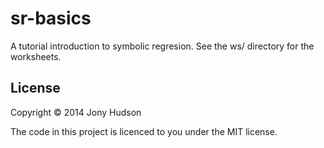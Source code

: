 # sr-basics

A tutorial introduction to symbolic regresion. See the ws/ directory for the worksheets.

## License

Copyright © 2014 Jony Hudson

The code in this project is licenced to you under the MIT license.
